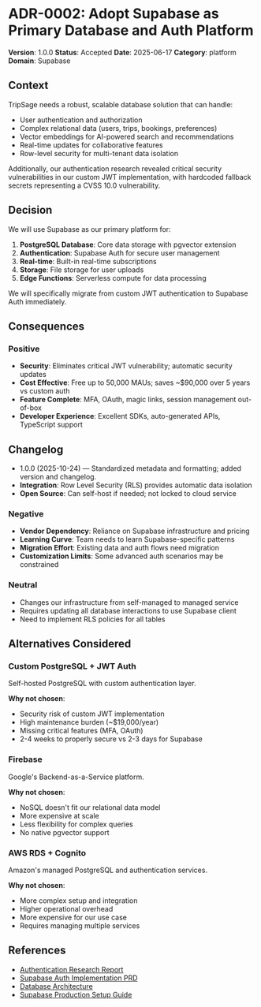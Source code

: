 # ADR-0002: Adopt Supabase as Primary Database and Auth Platform

**Version**: 1.0.0
**Status**: Accepted
**Date**: 2025-06-17
**Category**: platform
**Domain**: Supabase

## Context

TripSage needs a robust, scalable database solution that can handle:

- User authentication and authorization
- Complex relational data (users, trips, bookings, preferences)
- Vector embeddings for AI-powered search and recommendations
- Real-time updates for collaborative features
- Row-level security for multi-tenant data isolation

Additionally, our authentication research revealed critical security vulnerabilities in our custom JWT implementation, with hardcoded fallback secrets representing a CVSS 10.0 vulnerability.

## Decision

We will use Supabase as our primary platform for:

1. **PostgreSQL Database**: Core data storage with pgvector extension
2. **Authentication**: Supabase Auth for secure user management
3. **Real-time**: Built-in real-time subscriptions
4. **Storage**: File storage for user uploads
5. **Edge Functions**: Serverless compute for data processing

We will specifically migrate from custom JWT authentication to Supabase Auth immediately.

## Consequences

### Positive

- **Security**: Eliminates critical JWT vulnerability; automatic security updates
- **Cost Effective**: Free up to 50,000 MAUs; saves ~$90,000 over 5 years vs custom auth
- **Feature Complete**: MFA, OAuth, magic links, session management out-of-box
- **Developer Experience**: Excellent SDKs, auto-generated APIs, TypeScript support

## Changelog

- 1.0.0 (2025-10-24) — Standardized metadata and formatting; added version and changelog.
- **Integration**: Row Level Security (RLS) provides automatic data isolation
- **Open Source**: Can self-host if needed; not locked to cloud service

### Negative

- **Vendor Dependency**: Reliance on Supabase infrastructure and pricing
- **Learning Curve**: Team needs to learn Supabase-specific patterns
- **Migration Effort**: Existing data and auth flows need migration
- **Customization Limits**: Some advanced auth scenarios may be constrained

### Neutral

- Changes our infrastructure from self-managed to managed service
- Requires updating all database interactions to use Supabase client
- Need to implement RLS policies for all tables

## Alternatives Considered

### Custom PostgreSQL + JWT Auth

Self-hosted PostgreSQL with custom authentication layer.

**Why not chosen**:

- Security risk of custom JWT implementation
- High maintenance burden (~$19,000/year)
- Missing critical features (MFA, OAuth)
- 2-4 weeks to properly secure vs 2-3 days for Supabase

### Firebase

Google's Backend-as-a-Service platform.

**Why not chosen**:

- NoSQL doesn't fit our relational data model
- More expensive at scale
- Less flexibility for complex queries
- No native pgvector support

### AWS RDS + Cognito

Amazon's managed PostgreSQL and authentication services.

**Why not chosen**:

- More complex setup and integration
- Higher operational overhead
- More expensive for our use case
- Requires managing multiple services

## References

- [Authentication Research Report](../10_RESEARCH/auth/authentication-research-report-2025.md)
- [Supabase Auth Implementation PRD](../10_RESEARCH/auth/supabase-auth-implementation-prd.md)
- [Database Architecture](../03_ARCHITECTURE/DATABASE_ARCHITECTURE.md)
- [Supabase Production Setup Guide](../01_GETTING_STARTED/SUPABASE_PRODUCTION_SETUP.md)
